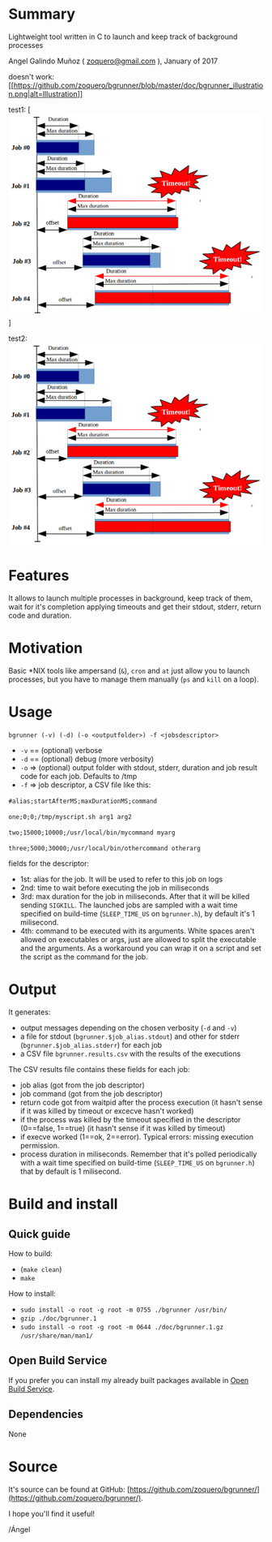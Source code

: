 # Summary

Lightweight tool written in C to launch and keep track of background processes

Angel Galindo Muñoz ( zoquero@gmail.com ), January of 2017

doesn't work:
[[https://github.com/zoquero/bgrunner/blob/master/doc/bgrunner_illustration.png|alt=Illustration]]

test1:
[![Illustration](https://github.com/zoquero/bgrunner/blob/master/doc/bgrunner_illustration.png)]

test2:
![Illustration](https://github.com/zoquero/bgrunner/blob/master/doc/bgrunner_illustration.png)

# Features

It allows to launch multiple processes in background, keep track of them, wait for it's completion applying timeouts and get their stdout, stderr, return code and duration.

# Motivation

Basic \*NIX tools like ampersand (`&`), `cron` and `at` just allow you to launch processes, but you have to manage them manually (`ps` and `kill` on a loop).

# Usage

`bgrunner (-v) (-d) (-o <outputfolder>) -f <jobsdescriptor>`

* `-v` == (optional) verbose
* `-d` == (optional) debug (more verbosity)
* `-o` => (optional) output folder with stdout, stderr, duration and job result code for each job. Defaults to /tmp
* `-f` => job descriptor, a CSV file like this:

`#alias;startAfterMS;maxDurationMS;command`

`one;0;0;/tmp/myscript.sh arg1 arg2`

`two;15000;10000;/usr/local/bin/mycommand myarg`

`three;5000;30000;/usr/local/bin/othercommand otherarg`

fields for the descriptor:
* 1st: alias for the job. It will be used to refer to this job on logs
* 2nd: time to wait before executing the job in miliseconds
* 3rd: max duration for the job in miliseconds. After that it will be killed sending `SIGKILL`. The launched jobs are sampled with a wait time specified on build-time (`SLEEP_TIME_US` on `bgrunner.h`), by default it's 1 milisecond.
* 4th: command to be executed with its arguments. White spaces aren't allowed on executables or args, just are allowed to split the executable and the arguments. As a workaround you can wrap it on a script and set the script as the command for the job.

# Output

It generates:

* output messages depending on the chosen verbosity (`-d` and `-v`)
* a file for stdout (`bgrunner.$job_alias.stdout`) and other for stderr (`bgrunner.$job_alias.stderr`) for each job
* a CSV file `bgrunner.results.csv` with the results of the executions

The CSV results file contains these fields for each job:

* job alias (got from the job descriptor)
* job command (got from the job descriptor)
* return code got from waitpid after the process execution (it hasn't sense if it was killed by timeout or excecve hasn't worked)
* if the process was killed by the timeout specified in the descriptor (0==false, 1==true) (it hasn't sense if it was killed by timeout)
* if execve worked (1==ok, 2==error). Typical errors: missing execution permission.
* process duration in miliseconds. Remember that it's polled periodically with a wait time specified on build-time (`SLEEP_TIME_US` on `bgrunner.h`) that by default is 1 milisecond.

# Build and install

## Quick guide

How to build:

* (`make clean`)
* `make`

How to install:

* `sudo install -o root -g root -m 0755 ./bgrunner /usr/bin/`
* `gzip ./doc/bgrunner.1`
* `sudo install -o root -g root -m 0644 ./doc/bgrunner.1.gz /usr/share/man/man1/`

## Open Build Service
If you prefer you can install my already built packages available in [Open Build Service](https://build.opensuse.org/package/show/home:zoquero:bgrunner/bgrunner).

## Dependencies

None

# Source
It's source can be found at GitHub: [https://github.com/zoquero/bgrunner/](https://github.com/zoquero/bgrunner/).

I hope you'll find it useful!

/Ángel
